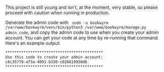 This project is still young and isn't, at the moment, very stable, so please proceed with caution when running in production.

Generate the admin code with ``` sudo -u bookwyrm /var/www/bookwyrm/venv/bin/python3 /var/www/bookwyrm/manage.py admin_code```, and copy the admin code to use when you create your admin account. You can get your code at any time by re-running that command. Here's an example output:

``` bash
*******************************************
Use this code to create your admin account:
c6c35779-af3a-4091-b330-c026610920d6
*******************************************
```